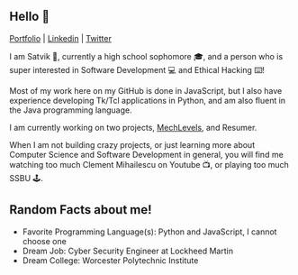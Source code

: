 ## Hello 👋
[Portfolio](https://www.satvik.site) | [Linkedin](https://www.linkedin.com/in/satvik-kasinadhuni) | [Twitter](https://twitter.com/ChubbyIndianBoy)

I am Satvik 🧑, currently a high school sophomore 🎓, and a person who is super interested in Software Development 💻 and Ethical Hacking ⌨️!

Most of my work here on my GitHub is done in JavaScript, but I also have experience developing Tk/Tcl applications in Python, and am also fluent in the Java programming language.

I am currently working on two projects, [MechLevels](https://github.com/KasinadhuniProgrammer/MechLevels), and Resumer.

When I am not building crazy projects, or just learning more about Computer Science and Software Development in general, you will find me watching too much Clement Mihailescu on Youtube 📺, or playing too much SSBU 🕹️.

## Random Facts about me!
- Favorite Programming Language(s): Python and JavaScript, I cannot choose one
- Dream Job: Cyber Security Engineer at Lockheed Martin
- Dream College: Worcester Polytechnic Institute 





<!--
**KasinadhuniProgrammer/KasinadhuniProgrammer** is a ✨ _special_ ✨ repository because its `README.md` (this file) appears on your GitHub profile.
